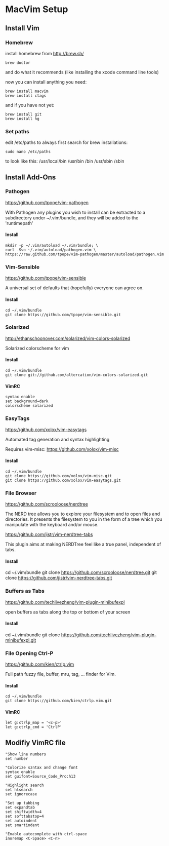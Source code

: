 # MacVim Setup


## Install Vim

### Homebrew 
install homebrew from http://brew.sh/

    brew doctor
and do what it recommends (like installing the xcode command line tools)

now you can install anything you need:

    brew install macvim
    brew install ctags
    
and if you have not yet:
    
    brew install git
    brew install hg

### Set paths
edit /etc/paths to always first search for brew installations:
    
    sudo nano /etc/paths

to look like this:
    /usr/local/bin
    /usr/bin
    /bin
    /usr/sbin
    /sbin




## Install Add-Ons

### Pathogen
https://github.com/tpope/vim-pathogen

With Pathogen any plugins you wish to install can be extracted to a subdirectory under ~/.vim/bundle, and they will be added to the 'runtimepath'

#### Install
    mkdir -p ~/.vim/autoload ~/.vim/bundle; \
    curl -Sso ~/.vim/autoload/pathogen.vim \
    https://raw.github.com/tpope/vim-pathogen/master/autoload/pathogen.vim







### Vim-Sensible
https://github.com/tpope/vim-sensible

A universal set of defaults that (hopefully) everyone can agree on.

#### Install
    cd ~/.vim/bundle
    git clone https://github.com/tpope/vim-sensible.git







### Solarized
http://ethanschoonover.com/solarized/vim-colors-solarized

Solarized colorscheme for vim

#### Install
    cd ~/.vim/bundle
    git clone git://github.com/altercation/vim-colors-solarized.git

#### VimRC
    syntax enable
    set background=dark
    colorscheme solarized







### EasyTags
https://github.com/xolox/vim-easytags

Automated tag generation and syntax highlighting

Requires vim-misc:
https://github.com/xolox/vim-misc

#### Install
    cd ~/.vim/bundle
    git clone https://github.com/xolox/vim-misc.git
    git clone https://github.com/xolox/vim-easytags.git







### File Browser
https://github.com/scrooloose/nerdtree

The NERD tree allows you to explore your filesystem and to open files and directories. It presents the filesystem to you in the form of a tree which you manipulate with the keyboard and/or mouse. 

https://github.com/jistr/vim-nerdtree-tabs

This plugin aims at making NERDTree feel like a true panel, independent of tabs.

#### Install
cd ~/.vim/bundle
git clone https://github.com/scrooloose/nerdtree.git
git clone https://github.com/jistr/vim-nerdtree-tabs.git








### Buffers as Tabs
https://github.com/techlivezheng/vim-plugin-minibufexpl

open buffers as tabs along the top or bottom of your screen

#### Install
cd ~/.vim/bundle
git clone https://github.com/techlivezheng/vim-plugin-minibufexpl.git







### File Opening Ctrl-P
https://github.com/kien/ctrlp.vim

Full path fuzzy file, buffer, mru, tag, ... finder for Vim.

#### Install
    cd ~/.vim/bundle
    git clone https://github.com/kien/ctrlp.vim.git

#### VimRC
    let g:ctrlp_map = '<c-p>'
    let g:ctrlp_cmd = 'CtrlP'









## Modifiy VimRC file

    "Show line numbers
    set number

    "Colorize szntax and change font
    syntax enable
    set guifont=Source_Code_Pro:h13

    "Highlight search
    set hlsearch
    set ignorecase

    "Set up tabbing
    set expandtab
    set shiftwidth=4
    set softtabstop=4
    set autoindent
    set smartindent

    "Enable autocomplete with ctrl-space
    inoremap <C-Space> <C-n>




